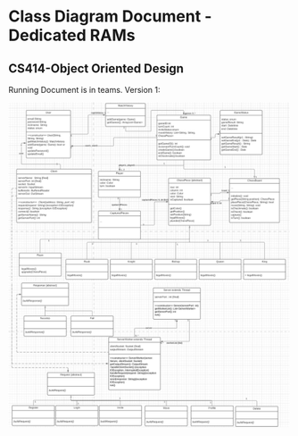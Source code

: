 # Class Diagram Document - Dedicated RAMs
## CS414-Object Oriented Design
 
Running Document is in teams.
Version 1:

![](../Class_Diagram_Images/ClassDiagramsLine1.PNG)
![](../Class_Diagram_Images/ClassDiagramsLine2.PNG)
